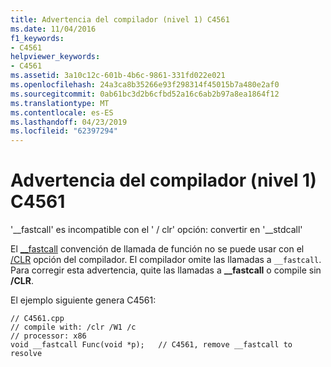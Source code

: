 ```yaml
---
title: Advertencia del compilador (nivel 1) C4561
ms.date: 11/04/2016
f1_keywords:
- C4561
helpviewer_keywords:
- C4561
ms.assetid: 3a10c12c-601b-4b6c-9861-331fd022e021
ms.openlocfilehash: 24a3ca8b35266e93f298314f45015b7a480e2af0
ms.sourcegitcommit: 0ab61bc3d2b6cfbd52a16c6ab2b97a8ea1864f12
ms.translationtype: MT
ms.contentlocale: es-ES
ms.lasthandoff: 04/23/2019
ms.locfileid: "62397294"
---
```

# <a name="compiler-warning-level-1-c4561"></a>Advertencia del compilador (nivel 1) C4561

'__fastcall' es incompatible con el ' / clr' opción: convertir en '\__stdcall'

El [__fastcall](../../cpp/fastcall.md) convención de llamada de función no se puede usar con el [/CLR](../../build/reference/clr-common-language-runtime-compilation.md) opción del compilador. El compilador omite las llamadas a `__fastcall`. Para corregir esta advertencia, quite las llamadas a **__fastcall** o compile sin **/CLR**.

El ejemplo siguiente genera C4561:

```
// C4561.cpp
// compile with: /clr /W1 /c
// processor: x86
void __fastcall Func(void *p);   // C4561, remove __fastcall to resolve
```